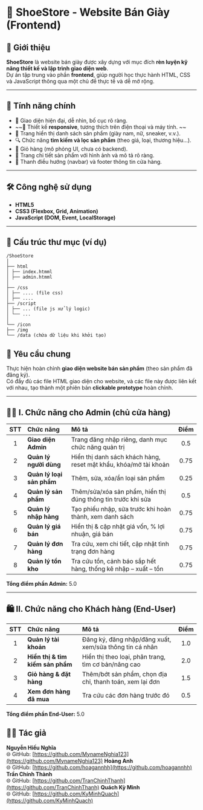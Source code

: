 # 🥿 ShoeStore - Website Bán Giày (Frontend)

## 📝 Giới thiệu
**ShoeStore** là website bán giày được xây dựng với mục đích **rèn luyện kỹ năng thiết kế và lập trình giao diện web**.  
Dự án tập trung vào phần **frontend**, giúp người học thực hành HTML, CSS và JavaScript thông qua một chủ đề thực tế và dễ mở rộng.

---

## 🚀 Tính năng chính
- 🎨 Giao diện hiện đại, dễ nhìn, bố cục rõ ràng.  
- ~~📱 Thiết kế **responsive**, tương thích trên điện thoại và máy tính.  ~~
- 👟 Trang hiển thị danh sách sản phẩm (giày nam, nữ, sneaker, v.v.).  
- 🔍 Chức năng **tìm kiếm và lọc sản phẩm** (theo giá, loại, thương hiệu...).  
- 🛒 Giỏ hàng (mô phỏng UI, chưa có backend).  
- 📄 Trang chi tiết sản phẩm với hình ảnh và mô tả rõ ràng.  
- 🔗 Thanh điều hướng (navbar) và footer thông tin cửa hàng.

---

## 🛠️ Công nghệ sử dụng
- **HTML5**  
- **CSS3 (Flexbox, Grid, Animation)**  
- **JavaScript (DOM, Event, LocalStorage)**  

---

## 📂 Cấu trúc thư mục (ví dụ)
```
/ShoeStore
│
├── html
│ ├── index.htmml
│ ├── admin.htmml
│
├── /css
│ ├── .... (file css)
│ ├── ....
├── /script
│ ├── ... (file js xử lý logic)
│ └── ...
│
└── /icon
├── /img
└── /data (chứa dữ liệu khi khởi tạo)
```
## 🎯 Yêu cầu chung
Thực hiện hoàn chỉnh **giao diện website bán sản phẩm** (theo sản phẩm đã đăng ký).  
Có đầy đủ các file HTML giao diện cho website, và các file này được liên kết với nhau, tạo thành một phiên bản **clickable prototype** hoàn chỉnh.

---

## 🧑‍💼 I. Chức năng cho Admin (chủ cửa hàng)
| STT | Chức năng | Mô tả | Điểm |
|:--:|:--|:--|:--:|
| 1 | **Giao diện Admin** | Trang đăng nhập riêng, danh mục chức năng quản trị | 0.5 |
| 2 | **Quản lý người dùng** | Hiển thị danh sách khách hàng, reset mật khẩu, khóa/mở tài khoản | 0.75 |
| 3 | **Quản lý loại sản phẩm** | Thêm, sửa, xóa/ẩn loại sản phẩm | 0.25 |
| 4 | **Quản lý sản phẩm** | Thêm/sửa/xóa sản phẩm, hiển thị đúng thông tin trước khi sửa | 0.5 |
| 5 | **Quản lý nhập hàng** | Tạo phiếu nhập, sửa trước khi hoàn thành, xem danh sách | 0.75 |
| 6 | **Quản lý giá bán** | Hiển thị & cập nhật giá vốn, % lợi nhuận, giá bán | 0.75 |
| 7 | **Quản lý đơn hàng** | Tra cứu, xem chi tiết, cập nhật tình trạng đơn hàng | 0.75 |
| 8 | **Quản lý tồn kho** | Tra cứu tồn, cảnh báo sắp hết hàng, thống kê nhập – xuất – tồn | 0.75 |

**Tổng điểm phần Admin:** 5.0

---

## 🛍️ II. Chức năng cho Khách hàng (End-User)
| STT | Chức năng | Mô tả | Điểm |
|:--:|:--|:--|:--:|
| 1 | **Quản lý tài khoản** | Đăng ký, đăng nhập/đăng xuất, xem/sửa thông tin cá nhân | 1.0 |
| 2 | **Hiển thị & tìm kiếm sản phẩm** | Hiển thị theo loại, phân trang, tìm cơ bản/nâng cao | 2.0 |
| 3 | **Giỏ hàng & đặt hàng** | Thêm/bớt sản phẩm, chọn địa chỉ, thanh toán, xem lại đơn | 1.5 |
| 4 | **Xem đơn hàng đã mua** | Tra cứu các đơn hàng trước đó | 0.5 |

**Tổng điểm phần End-User:** 5.0

## 👨‍💻 Tác giả
**Nguyễn Hiếu Nghĩa**  
🌐 GitHub: [https://github.com/MynameNghia123](https://github.com/MynameNghia123)
**Hoàng Anh**  
🌐 GitHub: [https://github.com/hoagannhh](https://github.com/hoagannhh)
**Trần Chính Thành**  
🌐 GitHub: [https://github.com/TranChinhThanh](https://github.com/TranChinhThanh)
**Quách Kỳ Minh**  
🌐 GitHub: [https://github.com/KyMinhQuach](https://github.com/KyMinhQuach)
